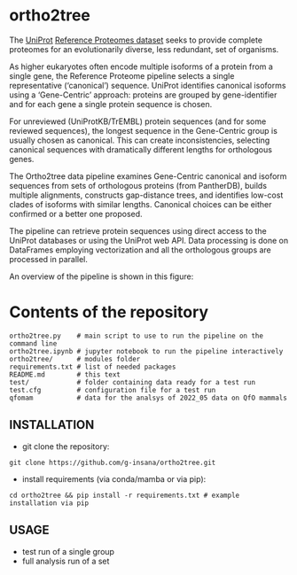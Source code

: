 # ortho2tree

The [UniProt](https://www.uniprot.org) [Reference Proteomes dataset](https://www.uniprot.org/help/reference_proteome) seeks to provide complete proteomes for an evolutionarily diverse, less redundant, set of organisms. 

As higher eukaryotes often encode multiple isoforms of a protein from a single gene, the Reference Proteome pipeline selects a single representative (‘canonical’) sequence. UniProt identifies canonical isoforms using a ‘Gene-Centric’ approach: proteins are grouped by gene-identifier and for each gene a single protein sequence is chosen. 

For unreviewed (UniProtKB/TrEMBL) protein sequences (and for some reviewed sequences), the longest sequence in the Gene-Centric group is usually chosen as canonical. This can create inconsistencies, selecting canonical sequences with dramatically different lengths for orthologous genes.

The Ortho2tree data pipeline examines Gene-Centric canonical and isoform sequences from sets of orthologous proteins (from PantherDB), builds multiple alignments, constructs gap-distance trees, and identifies low-cost clades of isoforms with similar lengths. Canonical choices can be either confirmed or a better one proposed.

The pipeline can retrieve protein sequences using direct access to the UniProt databases or using the UniProt web API.
Data processing is done on DataFrames employing vectorization and all the orthologous groups are processed in parallel.

An overview of the pipeline is shown in this figure:


# Contents of the repository
```
ortho2tree.py    # main script to use to run the pipeline on the command line
ortho2tree.ipynb # jupyter notebook to run the pipeline interactively
ortho2tree/      # modules folder
requirements.txt # list of needed packages
README.md        # this text
test/            # folder containing data ready for a test run
test.cfg         # configuration file for a test run
qfomam           # data for the analsys of 2022_05 data on QfO mammals
```

## INSTALLATION
- git clone the repository: 

```git clone https://github.com/g-insana/ortho2tree.git``` 
- install requirements (via conda/mamba or via pip): 

```cd ortho2tree && pip install -r requirements.txt # example installation via pip``` 

## USAGE
- test run of a single group 
- full analysis run of a set 
